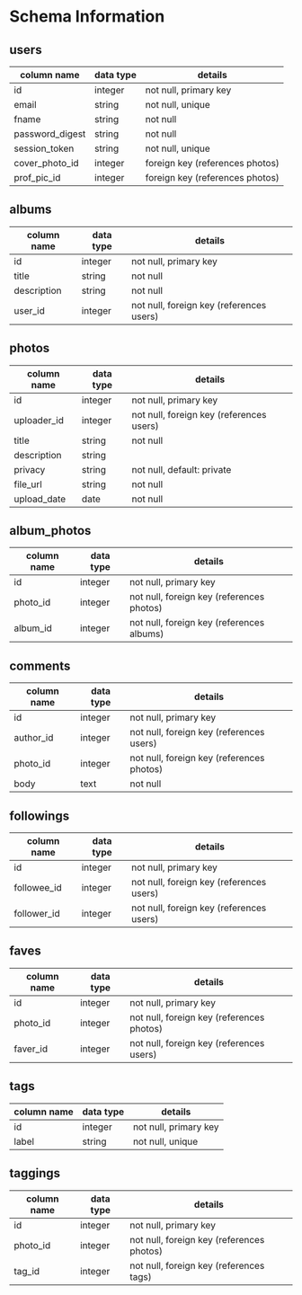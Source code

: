 # Schema Information

## users
column name     | data type | details
----------------|-----------|-----------------------
id              | integer   | not null, primary key
email           | string    | not null, unique
fname           | string    | not null
password_digest | string    | not null
session_token   | string    | not null, unique
cover_photo_id  | integer   | foreign key (references photos)
prof_pic_id     | integer   | foreign key (references photos)

## albums
column name     | data type | details
----------------|-----------|-----------------------
id              | integer   | not null, primary key
title           | string    | not null
description     | string    | not null
user_id         | integer   | not null, foreign key (references users)

## photos
column name | data type | details
------------|-----------|-----------------------
id          | integer   | not null, primary key
uploader_id | integer   | not null, foreign key (references users)
title       | string    | not null
description | string    |
privacy     | string    | not null, default: private
file_url    | string    | not null
upload_date | date      | not null

## album_photos
column name | data type | details
------------|-----------|-----------------------
id          | integer   | not null, primary key
photo_id    | integer   | not null, foreign key (references photos)
album_id    | integer   | not null, foreign key (references albums)

## comments
column name | data type | details
------------|-----------|-----------------------
id          | integer   | not null, primary key
author_id   | integer   | not null, foreign key (references users)
photo_id    | integer   | not null, foreign key (references photos)
body        | text      | not null

## followings
column name | data type | details
------------|-----------|-----------------------
id          | integer   | not null, primary key
followee_id | integer   | not null, foreign key (references users)
follower_id | integer   | not null, foreign key (references users)

## faves
column name | data type | details
------------|-----------|-----------------------
id          | integer   | not null, primary key
photo_id    | integer   | not null, foreign key (references photos)
faver_id    | integer   | not null, foreign key (references users)

## tags
column name | data type | details
------------|-----------|-----------------------
id          | integer   | not null, primary key
label       | string    | not null, unique

## taggings
column name | data type | details
------------|-----------|-----------------------
id          | integer   | not null, primary key
photo_id    | integer   | not null, foreign key (references photos)
tag_id      | integer   | not null, foreign key (references tags)
